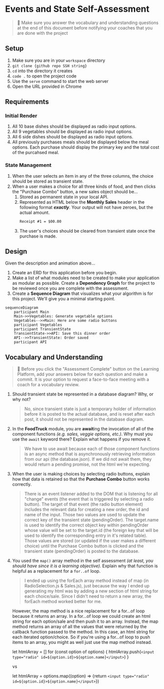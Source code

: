 # Events and State Self-Assessment

> 🧨 Make sure you answer the vocabulary and understanding questions at the end of this document before notifying your coaches that you are done with the project

## Setup

1. Make sure you are in your `workspace` directory
1. `git clone {github repo SSH string}`
1. `cd` into the directory it creates
1. `code .` to open the project code
1. Use the `serve` command to start the web server
1. Open the URL provided in Chrome

## Requirements

### Initial Render

1. All 10 base dishes should be displayed as radio input options.
1. All 9 vegetables should be displayed as radio input options.
1. All 6 side dishes should be displayed as radio input options.
1. All previously purchases meals should be displayed below the meal options. Each purchase should display the primary key and the total cost of the purcahsed meal.

### State Management

1. When the user selects an item in any of the three columns, the choice should be stored as transient state.
1. When a user makes a choice for all three kinds of food, and then clicks the "Purchase Combo" button, a new sales object should be...
    1. Stored as permanent state in your local API.
    1. Represented as HTML below the **Monthly Sales** header in the following format **_exactly_**. Your output will not have zeroes, but the actual amount.
        ```html
        Receipt #1 = $00.00
        ```
   1. The user's choices should be cleared from transient state once the purchase is made.

## Design

Given the description and animation above...

1. Create an ERD for this application before you begin.
1. Make a list of what modules need to be created to make your application as modular as possible. Create a **Dependency Graph** for the project to be reviewed once you are complete with the assessment.
1. Create a **Sequence Diagram** that visualizes what your algorithm is for this project. We'll give you a minimal starting point.

```mermaid
sequenceDiagram
    participant Main
    Main->>Vegetables: Generate vegetable options
    Vegetables-->>Main: Here are some radio buttons
    participant Vegetables
    participant TransientState
    TransientState->>API: Save this dinner order
    API-->>TransientState: Order saved
    participant API
```

## Vocabulary and Understanding

> 🧨 Before you click the "Assessment Complete" button on the Learning Platform, add your answers below for each question and make a commit. It is your option to request a face-to-face meeting with a coach for a vocabulary review.

1. Should transient state be represented in a database diagram? Why, or why not?
   > No, since transient state is just a temporary holder of information before it is posted to the actual database, and is reset after each post, it should not be represented in the database diagram.

2. In the **FoodTruck** module, you are **await**ing the invocation of all of the component functions _(e.g. sales, veggie options, etc.)_. Why must you use the `await` keyword there? Explain what happens if you remove it.
   > We have to use await because each of those component functions is an async method that is asynchronously retrieving information from our api (the database.json). If we did not await them, they would return a pending promise, not the html we're expecting. 

3. When the user is making choices by selecting radio buttons, explain how that data is retained so that the **Purchase Combo** button works correctly.
   > There is an event listener added to the DOM that is listening for all "change" events (the event that is triggered by selecting a radio button). The target of that event (the radio button element) includes the relevant data for creating a new order, the id and name of the input. Those two values are used to update the correct key of the transient state (pendingOrder). The target.name is used to identify the correct object key within pendingOrder whose value will be set to the target.id (the foreign key that will be used to identify the corresponding entry in it's related table). Those values are stored (or updated if the user makes a different choice) until the Purchase Combo button is clicked and the transient state (pendingOrder) is posted to the database. 
   

4. You used the `map()` array method in the self assessment _(at least, you should have since it is a learning objective)_. Explain why that function is helpful as a replacement for a `for..of` loop.
   > I ended up using the forEach array method instead of map (in RadioSelection.js & Sales.js), just because the way I ended up generating my html was by adding a new section of html string for each choice/sale. Since I didn't need to return a new array, the forEach method worked better for me. 

   However, the map method is a nice replacement for a for...of loop because it returns an array. In a for...of loop we could create an html string for each option/sale and then push it to an array. Instead, the map method returns an array of all the values that were returned by the callback function passed to the method. In this case, an html string for each iterated option/choice. So if you're using a for...of loop to push items to an array, you might as well just use the map method instead. 

   let htmlArray = []
   for (const option of options) {
      htmlArray.push(`<input type="radio" id=${option.id}>${option.name}</input>`)
   }

   vs

   let htmlArray = options.map((option) => {return `<input type="radio" id=${option.id}>${option.name}</input>`})


